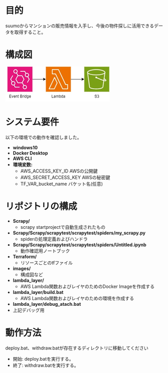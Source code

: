 # 目的
suumoからマンションの販売情報を入手し、今後の物件探しに活用できるデータを取得すること。
    
# 構成図
![構成図](images/configuration_diagram.jpg)

# システム要件
以下の環境での動作を確認しました。
- **windows10**
- **Docker Desktop**
- **AWS CLI**
- **環境変数:**
  - AWS_ACCESS_KEY_ID AWSの公開鍵
  - AWS_SECRET_ACCESS_KEY AWSの秘密鍵
  - TF_VAR_bucket_name バケット名(任意)

# リポジトリの構成
- **Scrapy/**
  - scrapy startprojectで自動生成されたもの
- **Scrapy/Scrapy/scrapytest/scrapytest/spiders/my_scrapy.py**
  - spiderの処理定義およびハンドラ
- **Scrapy/Scrapy/scrapytest/scrapytest/spiders/Untitled.ipynb**
  - 動作確認用ノートブック
- **Terraform/**
  - リソースごとのtfファイル
- **images/**
  - 構成図など
- **lambda_layer/**
  - AWS Lambda関数およびレイヤのためのDocker Imageを作成する
- **lambda_layer/build.bat**
  - AWS Lambda関数およびレイヤのための環境を作成する
-  **lambda_layer/debug_atach.bat**
  - 上記デバッグ用
  

# 動作方法
deploy.bat、withdraw.batが存在するディレクトリに移動してください
- 開始:
  deploy.batを実行する。
- 終了:
  withdraw.batを実行する。
